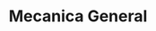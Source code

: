 ---
title: "Mecanica General"
url: /san-francisco/mecanica-general/
shop: reparación de automóviles
---
